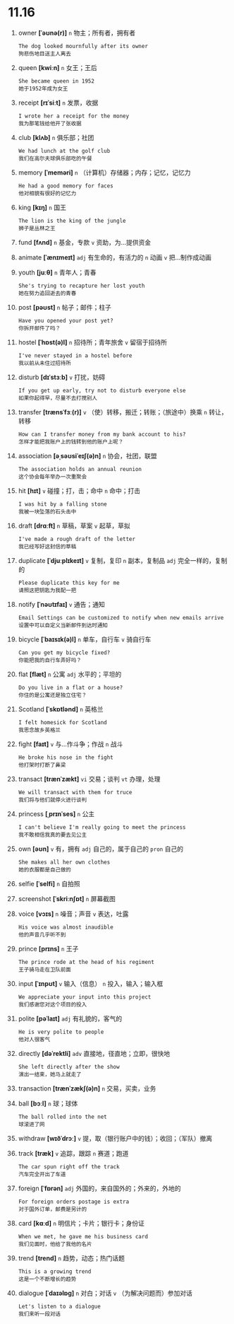 # 11.16

1. owner **[ˈəʊnə(r)]** `n` 物主；所有者，拥有者

   ```
   The dog looked mournfully after its owner
   狗悲伤地目送主人离去
   ```

2. queen **[kwiːn]** `n` 女王；王后

   ```
   She became queen in 1952
   她于1952年成为女王
   ```

3. receipt **[rɪˈsiːt]** `n` 发票，收据

   ```
   I wrote her a receipt for the money
   我为那笔钱给他开了张收据
   ```

4. club **[klʌb]** `n` 俱乐部；社团

   ```
   We had lunch at the golf club
   我们在高尔夫球俱乐部吃的午餐
   ```

5. memory **[ˈmeməri]** `n` （计算机）存储器；内存；记忆，记忆力

   ```
   He had a good memory for faces
   他对相貌有很好的记忆力
   ```

6. king **[kɪŋ]** `n` 国王

   ```
   The lion is the king of the jungle
   狮子是丛林之王
   ```

7. fund **[fʌnd]** `n` 基金，专款 `v` 资助，为...提供资金

8. animate **[ˈænɪmeɪt]** `adj` 有生命的，有活力的 `n` 动画 `v` 把...制作成动画

9. youth **[juːθ]** `n` 青年人；青春

   ```
   She's trying to recapture her lost youth
   她在努力追回逝去的青春
   ```

10. post **[pəʊst]** `n` 帖子；邮件；柱子

    ```
    Have you opened your post yet?
    你拆开邮件了吗？
    ```

11. hostel **[ˈhɒst(ə)l]** `n` 招待所；青年旅舍 `v` 留宿于招待所

    ```
    I've never stayed in a hostel before
    我以前从未住过招待所
    ```

12. disturb **[dɪˈstɜːb]** `v` 打扰，妨碍

    ```
    If you get up early, try not to disturb everyone else
    如果你起得早，尽量不去打搅别人
    ```

13. transfer **[trænsˈfɜː(r)]** `v` （使）转移，搬迁；转账；（旅途中）换乘 `n` 转让，转移

    ```
    How can I transfer money from my bank account to his?
    怎样才能把我账户上的钱转到他的账户上呢？
    ```

14. association **[əˌsəʊsiˈeɪʃ(ə)n]** `n` 协会，社团，联盟

    ```
    The association holds an annual reunion
    这个协会每年举办一次重聚会
    ```

15. hit **[hɪt]** `v` 碰撞；打，击；命中 `n` 命中；打击

    ```
    I was hit by a falling stone
    我被一块坠落的石头击中
    ```

16. draft **[drɑːft]** `n` 草稿，草案 `v` 起草，草拟

    ```
    I've made a rough draft of the letter
    我已经写好这封信的草稿
    ```

17. duplicate **[ˈdjuːplɪkeɪt]** `v` 复制，复印 `n` 副本，复制品 `adj` 完全一样的，复制的

    ```
    Please duplicate this key for me
    请照这把钥匙为我配一把
    ```

18. notify **[ˈnəʊtɪfaɪ]** `v` 通告；通知

    ```
    Email Settings can be customized to notify when new emails arrive
    设置中可以自定义当新邮件到达时通知
    ```

19. bicycle **[ˈbaɪsɪk(ə)l]** `n` 单车，自行车 `v` 骑自行车

    ```
    Can you get my bicycle fixed?
    你能把我的自行车弄好吗？
    ```

20. flat **[flæt]** `n` 公寓 `adj` 水平的；平坦的

    ```
    Do you live in a flat or a house?
    你住的是公寓还是独立住宅？
    ```

21. Scotland **[ˈskɒtlənd]** `n` 英格兰

    ```
    I felt homesick for Scotland
    我思念故乡英格兰
    ```

22. fight **[faɪt]** `v` 与...作斗争；作战 `n` 战斗

    ```
    He broke his nose in the fight
    他打架时打断了鼻梁
    ```

23. transact **[trænˈzækt]** `vi` 交易；谈判 `vt` 办理，处理

    ```
    We will transact with them for truce
    我们将与他们就停火进行谈判
    ```

24. princess **[ˌprɪnˈses]** `n` 公主

    ```
    I can't believe I'm really going to meet the princess
    我不敢相信我真的要去见公主
    ```

25. own **[əʊn]** `v` 有，拥有 `adj` 自己的，属于自己的 `pron` 自己的

    ```
    She makes all her own clothes
    她的衣服都是自己做的
    ```

26. selfie **[ˈselfi]** `n` 自拍照

27. screenshot **[ˈskriːnʃɒt]** `n` 屏幕截图

28. voice **[vɔɪs]** `n` 噪音；声音 `v` 表达，吐露

    ```
    His voice was almost inaudible
    他的声音几乎听不到
    ```

29. prince **[prɪns]** `n` 王子

    ```
    The prince rode at the head of his regiment
    王子骑马走在卫队前面
    ```

30. input **[ˈɪnpʊt]** `v` 输入（信息） `n` 投入，输入；输入框

    ```
    We appreciate your input into this project
    我们感谢您对这个项目的投入
    ```

31. polite **[pəˈlaɪt]** `adj` 有礼貌的，客气的

    ```
    He is very polite to people
    他对人很客气
    ```

32. directly **[dəˈrektli]** `adv` 直接地，径直地；立即，很快地

    ```
    She left directly after the show
    演出一结束，她马上就走了
    ```

33. transaction **[trænˈzækʃ(ə)n]** `n` 交易，买卖，业务

34. ball **[bɔːl]** `n` 球；球体

    ```
    The ball rolled into the net
    球滚进了网
    ```

35. withdraw **[wɪðˈdrɔː]** `v` 提，取（银行账户中的钱）；收回；（军队）撤离

36. track **[træk]** `v` 追踪，跟踪 `n` 赛道；跑道

    ```
    The car spun right off the track
    汽车完全开出了车道
    ```

37. foreign **[ˈfɒrən]** `adj` 外国的，来自国外的；外来的，外地的

    ```
    For foreign orders postage is extra
    对于国外订单，邮费是另计的
    ```

38. card **[kɑːd]** `n` 明信片；卡片；银行卡；身份证

    ```
    When we met, he gave me his business card
    我们见面时，他给了我他的名片
    ```

39. trend **[trend]** `n` 趋势，动态；热门话题

    ```
    This is a growing trend
    这是一个不断增长的趋势
    ```

40. dialogue **[ˈdaɪəlɒɡ]** `n` 对白；对话 `v` （为解决问题而）参加对话
    ```
    Let's listen to a dialogue
    我们来听一段对话
    ```

